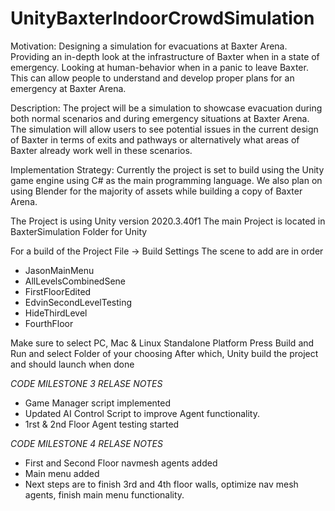 # UnityBaxterIndoorCrowdSimulation

Motivation: Designing a simulation for evacuations at Baxter Arena. Providing an in-depth look 
at the infrastructure of Baxter when in a state of emergency. Looking at human-behavior when 
in a panic to leave Baxter. This can allow people to understand and develop proper plans for an 
emergency at Baxter Arena. 

Description: The project will be a simulation to showcase evacuation during both normal 
scenarios and during emergency situations at Baxter Arena. The simulation will allow users to 
see potential issues in the current design of Baxter in terms of exits and pathways or 
alternatively what areas of Baxter already work well in these scenarios.

Implementation Strategy: Currently the project is set to build using the Unity game engine 
using C# as the main programming language. We also plan on using Blender for the majority of 
assets while building a copy of Baxter Arena. 

The Project is using Unity version 2020.3.40f1 
The main Project is located in BaxterSimulation Folder for Unity

For a build of the Project 
File -> Build Settings 
The scene to add are in order
- JasonMainMenu
- AllLevelsCombinedSene
- FirstFloorEdited
- EdvinSecondLevelTesting
- HideThirdLevel
- FourthFloor

Make sure to select PC, Mac & Linux Standalone Platform
Press Build and Run and select Folder of your choosing 
After which, Unity build the project and should launch when done


*CODE MILESTONE 3 RELASE NOTES*
- Game Manager script implemented
- Updated AI Control Script to improve Agent functionality. 
- 1rst & 2nd Floor Agent testing started 

*CODE MILESTONE 4 RELASE NOTES*
- First and Second Floor navmesh agents added 
- Main menu added 
- Next steps are to finish 3rd and 4th floor walls, optimize nav mesh agents, finish main menu functionality. 


